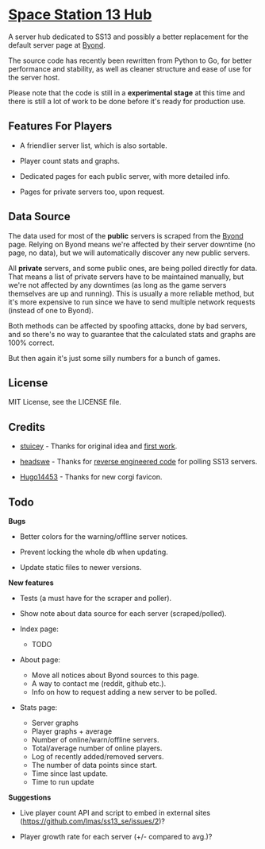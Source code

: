 [Space Station 13 Hub](http://www.ss13.se/)
================================================================================

A server hub dedicated to SS13 and possibly a better replacement for the default
server page at [Byond](http://www.byond.com/games/exadv1/spacestation13).

The source code has recently been rewritten from Python to Go, for better
performance and stability, as well as cleaner structure and ease of use for
the server host.

Please note that the code is still in a **experimental stage** at this time and
there is still a lot of work to be done before it's ready for production use.

Features For Players
--------------------------------------------------------------------------------

- A friendlier server list, which is also sortable.

- Player count stats and graphs.

- Dedicated pages for each public server, with more detailed info.

- Pages for private servers too, upon request.

Data Source
--------------------------------------------------------------------------------

The data used for most of the **public** servers is scraped from the [Byond](http://www.byond.com/games/exadv1/spacestation13) page.
Relying on Byond means we're affected by their server downtime (no page, no data),
but we will automatically discover any new public servers.

All **private** servers, and some public ones, are being polled directly for data.
That means a list of private servers have to be maintained manually, but we're
not affected by any downtimes (as long as the game servers themselves are up
and running). This is usually a more reliable method, but it's more expensive to
run since we have to send multiple network requests (instead of one to Byond).

Both methods can be affected by spoofing attacks, done by bad servers, and so
there's no way to guarantee that the calculated stats and graphs are 100% correct.

But then again it's just some silly numbers for a bunch of games.

License
--------------------------------------------------------------------------------

MIT License, see the LICENSE file.

Credits
--------------------------------------------------------------------------------

- [stuicey](https://www.reddit.com/user/stuicey) - Thanks for original idea and [first work](https://www.reddit.com/r/SS13/comments/2p6znr/hub_population_data/).

- [headswe](https://www.reddit.com/user/headswe) - Thanks for [reverse engineered code](http://www.reddit.com/r/SS13/comments/31b5im/a_bunch_of_graphs_for_all_servers/cq11nld) for polling SS13 servers.

- [Hugo14453](https://github.com/Hugo14453) - Thanks for new corgi favicon.

Todo
--------------------------------------------------------------------------------

**Bugs**

- Better colors for the warning/offline server notices.

- Prevent locking the whole db when updating.

- Update static files to newer versions.

**New features**

- Tests (a must have for the scraper and poller).

- Show note about data source for each server (scraped/polled).

- Index page:
    - TODO

- About page:
    - Move all notices about Byond sources to this page.
    - A way to contact me (reddit, github etc.).
    - Info on how to request adding a new server to be polled.

- Stats page:
    - Server graphs
    - Player graphs + average
    - Number of online/warn/offline servers.
    - Total/average number of online players.
    - Log of recently added/removed servers.
    - The number of data points since start.
    - Time since last update.
    - Time to run update

**Suggestions**

- Live player count API and script to embed in external sites (https://github.com/lmas/ss13_se/issues/2)?

- Player growth rate for each server (+/- compared to avg.)?


